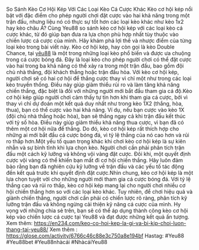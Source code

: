 So Sánh Kèo Cơ Hội Kép Với Các Loại Kèo Cá Cược Khác
Kèo cơ hội kép nổi bật với đặc điểm cho phép người chơi đặt cược vào hai khả năng trong một trận đấu, nhưng liệu nó có thực sự tốt hơn các loại kèo khác như kèo 1x2 hay kèo châu Á? Cùng Yeu88 so sánh kèo cơ hội kép với các loại kèo cá cược khác, từ đó giúp bạn đưa ra lựa chọn phù hợp nhất tùy thuộc vào chiến lược cá cược của mình. Hãy khám phá lợi thế và nhược điểm của từng loại kèo trong bài viết này.
Kèo cơ hội kép, hay còn gọi là kèo Double Chance, tại [yêu88](https://en234.com/) là một trong những loại kèo phổ biến và được ưa chuộng trong cá cược bóng đá. Đây là loại kèo cho phép người chơi có thể đặt cược vào hai trong ba khả năng có thể xảy ra trong một trận đấu, bao gồm đội chủ nhà thắng, đội khách thắng hoặc trận đấu hòa. Với kèo cơ hội kép, người chơi sẽ có hai cơ hội để thắng cược thay vì chỉ một như trong các loại kèo truyền thống. Điều này giúp giảm thiểu rủi ro và làm tăng khả năng chiến thắng, đặc biệt là đối với những người mới bắt đầu tham gia cá độ.Kèo cơ hội kép giúp người chơi cảm thấy tự tin hơn khi tham gia cá cược, bởi vì thay vì chỉ dự đoán một kết quả duy nhất như trong kèo 1X2 (thắng, hòa, thua), bạn có thể cược vào hai khả năng. Ví dụ, nếu bạn cược vào kèo 1X (đội chủ nhà thắng hoặc hòa), bạn sẽ thắng ngay cả khi trận đấu kết thúc với tỷ số hòa. Điều này giúp giảm thiểu khả năng thua cược, vì bạn đã có thêm một cơ hội nữa để thắng. Do đó, kèo cơ hội kép rất thích hợp cho những ai mới bắt đầu cá cược bóng đá, vì tỷ lệ thắng của nó cao hơn và rủi ro thấp hơn.Một yếu tố quan trọng khác khi chơi kèo cơ hội kép là sự kiên nhẫn và sự bình tĩnh khi lựa chọn kèo. Người chơi cần phải phân tích trận đấu một cách kỹ lưỡng và không vội vàng đặt cược. Đôi khi, một quyết định cược vội vàng có thể khiến bạn mất đi cơ hội chiến thắng. Hãy luôn đảm bảo rằng bạn đã nghiên cứu kỹ lưỡng về trận đấu và các yếu tố tác động đến kết quả trước khi quyết định đặt cược.Nhìn chung, kèo cơ hội kép là một lựa chọn tuyệt vời cho những người mới tham gia cá cược bóng đá. Với tỷ lệ thắng cao và rủi ro thấp, kèo cơ hội kép mang lại cho người chơi nhiều cơ hội chiến thắng hơn so với các loại kèo khác. Tuy nhiên, để chơi hiệu quả và giành chiến thắng, người chơi cần phải có chiến lược rõ ràng, phân tích kỹ lưỡng trận đấu và không ngừng cải thiện kỹ năng cá cược của mình. Hy vọng với những chia sẻ trên, bạn sẽ có thể áp dụng thành công kèo cơ hội kép vào chiến lược cá cược tại Yeu88 và đạt được những kết quả ấn tượng.
Xem thêm:  https://en234.com/keo-co-hoi-kep-la-gi-va-bi-kip-choi-luon-thang-tai-yeu88/
Xem thêm : https://glose.com/activity/6766c46c88e3c750a8e194bf
Hastag: #Yeu88 #Yeu88bet #Yeu88nhàcái #NhàcáiYeu88 
